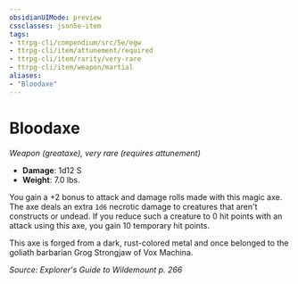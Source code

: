 ```yaml
---
obsidianUIMode: preview
cssclasses: json5e-item
tags:
- ttrpg-cli/compendium/src/5e/egw
- ttrpg-cli/item/attunement/required
- ttrpg-cli/item/rarity/very-rare
- ttrpg-cli/item/weapon/martial
aliases: 
- "Bloodaxe"
---
```

# Bloodaxe
*Weapon (greataxe), very rare (requires attunement)*  

- **Damage**: 1d12 S
- **Weight**: 7.0 lbs.

You gain a +2 bonus to attack and damage rolls made with this magic axe. The axe deals an extra `1d6` necrotic damage to creatures that aren't constructs or undead. If you reduce such a creature to 0 hit points with an attack using this axe, you gain 10 temporary hit points.

This axe is forged from a dark, rust-colored metal and once belonged to the goliath barbarian Grog Strongjaw of Vox Machina.

*Source: Explorer's Guide to Wildemount p. 266*